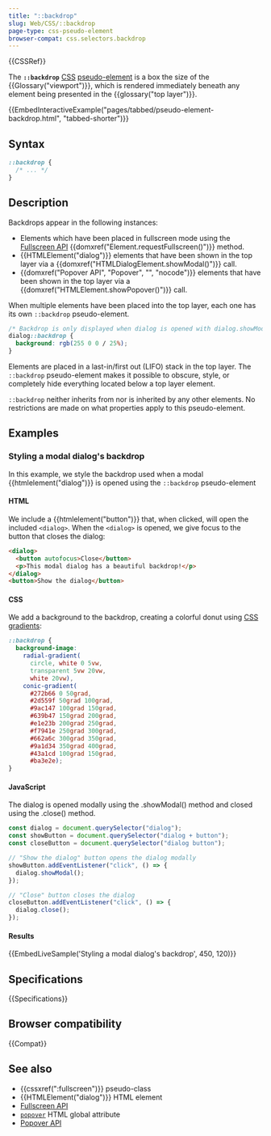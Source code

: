 ```yaml
---
title: "::backdrop"
slug: Web/CSS/::backdrop
page-type: css-pseudo-element
browser-compat: css.selectors.backdrop
---
```


{{CSSRef}}

The **`::backdrop`** [CSS](/en-US/docs/Web/CSS) [pseudo-element](/en-US/docs/Web/CSS/Pseudo-elements) is a box the size of the {{Glossary("viewport")}}, which is rendered immediately beneath any element being presented in the {{glossary("top layer")}}.

{{EmbedInteractiveExample("pages/tabbed/pseudo-element-backdrop.html", "tabbed-shorter")}}

## Syntax

```css
::backdrop {
  /* ... */
}
```

## Description

Backdrops appear in the following instances:

- Elements which have been placed in fullscreen mode using the [Fullscreen API](/en-US/docs/Web/API/Fullscreen_API) {{domxref("Element.requestFullscreen()")}} method.
- {{HTMLElement("dialog")}} elements that have been shown in the top layer via a {{domxref("HTMLDialogElement.showModal()")}} call.
- {{domxref("Popover API", "Popover", "", "nocode")}} elements that have been shown in the top layer via a {{domxref("HTMLElement.showPopover()")}} call.

When multiple elements have been placed into the top layer, each one has its own `::backdrop` pseudo-element.

```css
/* Backdrop is only displayed when dialog is opened with dialog.showModal() */
dialog::backdrop {
  background: rgb(255 0 0 / 25%);
}
```

Elements are placed in a last-in/first out (LIFO) stack in the top layer. The `::backdrop` pseudo-element makes it possible to obscure, style, or completely hide everything located below a top layer element.

`::backdrop` neither inherits from nor is inherited by any other elements. No restrictions are made on what properties apply to this pseudo-element.

## Examples

### Styling a modal dialog's backdrop

In this example, we style the backdrop used when a modal {{htmlelement("dialog")}} is opened using the `::backdrop` pseudo-element

#### HTML

We include a {{htmlelement("button")}} that, when clicked, will open the included `<dialog>`. When the `<dialog>` is opened, we give focus to the button that closes the dialog:

```html
<dialog>
  <button autofocus>Close</button>
  <p>This modal dialog has a beautiful backdrop!</p>
</dialog>
<button>Show the dialog</button>
```

#### CSS

We add a background to the backdrop, creating a colorful donut using [CSS gradients](/en-US/docs/Web/CSS/gradient):

```css
::backdrop {
  background-image:
    radial-gradient(
      circle, white 0 5vw,
      transparent 5vw 20vw,
      white 20vw),
    conic-gradient(
      #272b66 0 50grad, 
      #2d559f 50grad 100grad,   
      #9ac147 100grad 150grad, 
      #639b47 150grad 200grad, 
      #e1e23b 200grad 250grad, 
      #f7941e 250grad 300grad, 
      #662a6c 300grad 350grad, 
      #9a1d34 350grad 400grad, 
      #43a1cd 100grad 150grad, 
      #ba3e2e);
}
```

#### JavaScript

The dialog is opened modally using the .showModal() method and closed using the .close() method.

```js
const dialog = document.querySelector("dialog");
const showButton = document.querySelector("dialog + button");
const closeButton = document.querySelector("dialog button");

// "Show the dialog" button opens the dialog modally
showButton.addEventListener("click", () => {
  dialog.showModal();
});

// "Close" button closes the dialog
closeButton.addEventListener("click", () => {
  dialog.close();
});
```

#### Results

{{EmbedLiveSample('Styling a modal dialog's backdrop', 450, 120)}}

## Specifications

{{Specifications}}

## Browser compatibility

{{Compat}}

## See also

- {{cssxref(":fullscreen")}} pseudo-class
- {{HTMLElement("dialog")}} HTML element
- [Fullscreen API](/en-US/docs/Web/API/Fullscreen_API)
- [`popover`](/en-US/docs/Web/HTML/Global_attributes/popover) HTML global attribute
- [Popover API](/en-US/docs/Web/API/Popover_API)
